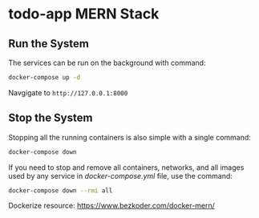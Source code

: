 # todo-app MERN Stack

## Run the System

The services can be run on the background with command:

```bash
docker-compose up -d
```

Navgigate to
`http://127.0.0.1:8000`

## Stop the System

Stopping all the running containers is also simple with a single command:

```bash
docker-compose down
```

If you need to stop and remove all containers, networks, and all images used by any service in <em>docker-compose.yml</em> file, use the command:

```bash
docker-compose down --rmi all
```

Dockerize resource:
https://www.bezkoder.com/docker-mern/
